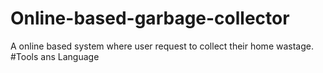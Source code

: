 # Online-based-garbage-collector
A online based system where user request to collect their home wastage.
#Tools ans Language
